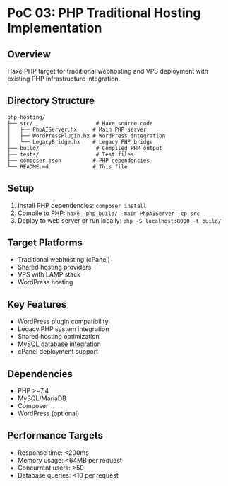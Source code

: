 # PoC 03: PHP Traditional Hosting Implementation

## Overview
Haxe PHP target for traditional webhosting and VPS deployment with existing PHP infrastructure integration.

## Directory Structure
```
php-hosting/
├── src/                    # Haxe source code
│   ├── PhpAIServer.hx     # Main PHP server
│   ├── WordPressPlugin.hx # WordPress integration
│   └── LegacyBridge.hx    # Legacy PHP bridge
├── build/                  # Compiled PHP output
├── tests/                  # Test files
├── composer.json          # PHP dependencies
└── README.md              # This file
```

## Setup
1. Install PHP dependencies: `composer install`
2. Compile to PHP: `haxe -php build/ -main PhpAIServer -cp src`
3. Deploy to web server or run locally: `php -S localhost:8000 -t build/`

## Target Platforms
- Traditional webhosting (cPanel)
- Shared hosting providers
- VPS with LAMP stack
- WordPress hosting

## Key Features
- WordPress plugin compatibility
- Legacy PHP system integration
- Shared hosting optimization
- MySQL database integration
- cPanel deployment support

## Dependencies
- PHP >=7.4
- MySQL/MariaDB
- Composer
- WordPress (optional)

## Performance Targets
- Response time: <200ms
- Memory usage: <64MB per request
- Concurrent users: >50
- Database queries: <10 per request